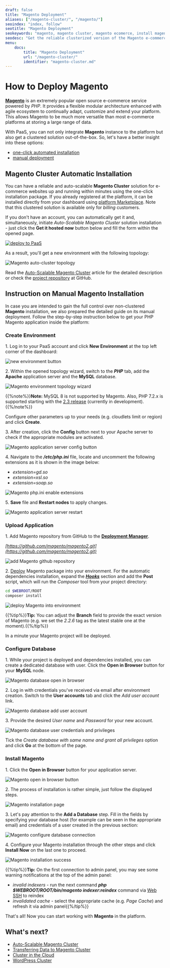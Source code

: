 ```yaml
---
draft: false
title: "Magento Deployment"
aliases: ["/magento-cluster/", "/magento/"]
seoindex: "index, follow"
seotitle: "Magento Deployment"
seokeywords: "magento, magento cluster, magento ecomerce, install magento, magento deployment, magento hosting, magento paas, magento tutorial, magento guide"
seodesc: "Get the reliable clusterized version of the Magento e-commerce service via the automatic installation package. Alternatively, follow the steps to manually deploy your Magento instance."
menu:
    docs:
        title: "Magento Deployment"
        url: "/magento-cluster/"
        identifier: "magento-cluster.md"
---
```


# How to Deploy Magento

**[Magento](https://magento.com/)** is an extremely popular open source e-commerce service powered by *PHP*. It provides a flexible modular architecture enhanced with agile ecosystem to continually adapt, customize and extend your platform. This allows Magento to be much more versatile than most e-commerce platforms at storing a large range of data.

With PaaS, you can not only integrate **Magento** instance to the platform but also get a clustered solution out-of-the-box. So, let's have a better insight into these options:

* [one-click automated installation](#magento-cluster-automatic-installation)
* [manual deployment](#instruction-on-manual-magento-installation)


## Magento Cluster Automatic Installation

You can have a reliable and auto-scalable **Magento Cluster** solution for e-commerce websites up and running within minutes using the one-click installation package. If you already registered at the platform, it can be installed directly from your dashboard using [platform Marketplace](/marketplace/). Note that this clustered solution is available only for *billing* customers.

If you don't have an account, you can automatically get it and, simultaneously, initiate *Auto-Scalable Magento Cluster* solution installation - just click the **Get it hosted now** button below and fill the form within the opened page.

[![deploy to PaaS](01-deploy-to-jelastic.png)
](https://jelastic.com/install-application/?manifest=https://raw.githubusercontent.com/jelastic-jps/magento-cluster/v2.2.0/manifest.yml&keys=app.mycloud.by;app.jelastic.eapps.com;app.hidora.com;app.rag-control.hosteur.com;app.jpc.infomaniak.com;app.j.layershift.co.uk;app.jpe.infomaniak.com;app.trendhosting.cloud;app.cloudjiffy.com;app.paas.mamazala.com;app.mircloud.host;app.paas-infra.previder.com;app.my.reclaim.cloud;app.j.scaleforce.net;app.unicloud.pl;app.unispace.io;app.trendhosting.cloud;app.oxacloud.com;reg.ru;app.keliweb.cloud;app.infra.cloudlet.cloud;app.whelastic.net;app.ukhost4u.net;app.paas.massivegrid.com;app.jelastic.elastx.net;mawingu.io;app.infra.savecore.com;app.paas.vnet.sk;app.togglebox.cloud;app.rosehosting.cloud;app..paas.gva.cloudsigma.com;app.paas.datacenter.fi;app.libyanspider.cloud;app.appengine.flow.ch;app.cloudlets.com.au;app.controller.cloudlets.zone&filter=auto_cluster)

As a result, you'll get a new environment with the following topology:

![Magento auto-cluster topology](02-magento-auto-cluster-topology.png)

Read the [Auto-Scalable Magento Cluster](https://www.virtuozzo.com/company/blog/auto-scalable-magento-cluster-in-containers/) article for the detailed description or check the [project repository](https://github.com/jelastic-jps/magento-cluster) at GitHub.


## Instruction on Manual Magento Installation

In case you are intended to gain the full control over non-clustered **Magento** installation, we also prepared the detailed guide on its manual deployment. Follow the step-by-step instruction below to get your PHP Magento application inside the platform:

### Create Environment

1\. Log in to your PaaS account and click **New Environment** at the top left corner of the dashboard:

![new environment button](03-new-environment-button.png)

2\. Within the opened topology wizard, switch to the ***PHP*** tab, add the **Apache** application server and the **MySQL** database.

![Magento environment topology wizard](04-magento-environment-topology-wizard.png)

{{%note%}}**Note:** MySQL 8 is not supported by Magento. Also, PHP 7.2.x is supported starting with the [2.3 release](https://devdocs.magento.com/guides/v2.3/install-gde/system-requirements-tech.html#php) (currently in development).{{%/note%}}

Configure other parameters up to your needs (e.g. cloudlets limit or region) and click **Create**.

3\. After creation, click the **Config** button next to your Apache server to check if the appropriate modules are activated.

![Magento application server config button](05-magento-application-server-config-button.png)

4\. Navigate to the ***/etc/php.ini*** file, locate and uncomment the following extensions as it is shown in the image below:

* *extension=gd.so*
* *extension=xsl.so*
* *extension=soap.so*

![Magento php.ini enable extensions](06-magento-phpini-enable-extensions.png)

5\. **Save** file and **Restart nodes** to apply changes.

![Magento application server restart](07-magento-application-server-restart.png)

### Upload Application

1\. Add Magento repository from GitHub to the **[Deployment Manager](/deployment-manager/)**.

*[https://github.com/magento/magento2.git](https://github.com/magento/magento2.git)*

![add Magento github repository](08-add-magento-github-repository.png)

2\. [Deploy](/deployment-guide/#git--svn-deployment-configurations) Magento package into your environment. For the automatic dependencies installation, expand the ***[Hooks](/deployment-hooks/)*** section and add the **Post** script, which will run the *Composer* tool from your project directory:

```bash
cd $WEBROOT/ROOT
composer install
```

![deploy Magento into environment](09-deploy-magento-into-environment.png)

{{%tip%}}**Tip:** You can adjust the **Branch** field to provide the exact version of Magento (e.g. we set the *2.2.6* tag as the latest stable one at the moment).{{%/tip%}}

In a minute your Magento project will be deployed.

### Configure Database

1\. While your project is deployed and dependencies installed, you can create a dedicated database with user. Click the **Open in Browser** button for your **MySQL** node.

![Magento database open in browser](10-magento-database-open-in-browser.png)


2\. Log in with credentials you've received via email after environment creation. Switch to the **User accounts** tab and click the *Add user account* link.

![Magento database add user account](11-magento-database-add-user-account.png)

3\. Provide the desired *User name* and *Password* for your new account.

![Magento database user credentials and privileges](12-magento-database-user-credentials-and-privilieges.png)

Tick the *Create database with same name and grant all privileges* option and click **Go** at the bottom of the page.

### Install Magento

1\. Click the **Open in Browser** button for your application server.

![Magento open in browser button](13-magento-open-in-browser-button.png)

2\. The process of installation is rather simple, just follow the displayed steps.

![Magento installation page](14-magento-installation-page.png)

3\. Let's pay attention to the **Add a Database** step. Fill in the fields by specifying your database host (for example can be seen in the appropriate email) and credentials of a user created in the previous section:

![Magento configure database connection](15-magento-configure-database-connection.png)

4\. Configure your Magento installation through the other steps and click **Install Now** on the last one to proceed.

![Magento installation success](16-magento-installation-success.png)

{{%tip%}}**Tip:** On the first connection to admin panel, you may see some warning notifications at the top of the admin panel:

* *invalid indexers* - run the next command ***php $WEBROOT/ROOT/bin/magento indexer:reindex*** command via [Web SSH](/web-ssh-client/) to reindex
* *invalidated cache* - select the appropriate cache (e.g. *Page Cache*) and refresh it via admin panel{{%/tip%}}

That's all! Now you can start working with **Magento** in the platform.


## What's next?

* [Auto-Scalable Magento Cluster](https://www.virtuozzo.com/company/blog/auto-scalable-magento-cluster-in-containers/)
* [Transferring Data to Magento Cluster](https://www.virtuozzo.com/company/blog/transferring-data-to-scalable-magento-cluster/)
* [Cluster in the Cloud](/cluster-in-cloud/)
* [WordPress Cluster](/wordpress-cluster-devops/)